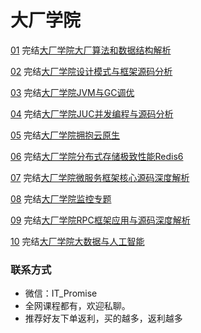 # 大厂学院

[01](https://www.itdachang.com/) 完结[大厂学院大厂算法和数据结构解析](https://www.itdachang.com/)

[02](https://www.itdachang.com/) 完结[大厂学院设计模式与框架源码分析](https://www.itdachang.com/)

[03](https://www.itdachang.com/) 完结[大厂学院JVM与GC调优](https://www.itdachang.com/)

[04](https://www.itdachang.com/) 完结[大厂学院JUC并发编程与源码分析](https://www.itdachang.com/)

[05](https://www.itdachang.com/) 完结[大厂学院拥抱云原生](https://www.itdachang.com/)

[06](https://www.itdachang.com/) 完结[大厂学院分布式存储极致性能Redis6](https://www.itdachang.com/)

[07](https://www.itdachang.com/) 完结[大厂学院微服务框架核心源码深度解析](https://www.itdachang.com/)

[08](https://www.itdachang.com/) 完结[大厂学院监控专题](https://www.itdachang.com/)

[09](https://www.itdachang.com/) 完结[大厂学院RPC框架应用与源码深度解析](https://www.itdachang.com/)

[10](https://www.itdachang.com/) 完结[大厂学院大数据与人工智能](https://www.itdachang.com/)

### 联系方式

-  微信：IT_Promise
-  全网课程都有，欢迎私聊。
-  推荐好友下单返利，买的越多，返利越多
